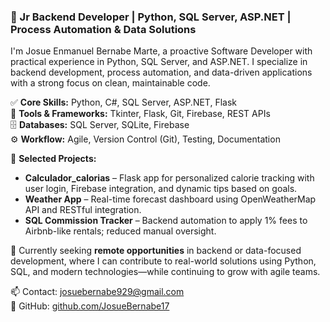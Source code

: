 ### 💼 Jr Backend Developer | Python, SQL Server, ASP.NET | Process Automation & Data Solutions

I'm Josue Enmanuel Bernabe Marte, a proactive Software Developer with practical experience in Python, SQL Server, and ASP.NET. I specialize in backend development, process automation, and data-driven applications with a strong focus on clean, maintainable code.

✅ **Core Skills:** Python, C#, SQL Server, ASP.NET, Flask  
🔧 **Tools & Frameworks:** Tkinter, Flask, Git, Firebase, REST APIs  
🗄 **Databases:** SQL Server, SQLite, Firebase  
⚙ **Workflow:** Agile, Version Control (Git), Testing, Documentation

🚀 **Selected Projects:**
- **Calculador_calorias** – Flask app for personalized calorie tracking with user login, Firebase integration, and dynamic tips based on goals.
- **Weather App** – Real-time forecast dashboard using OpenWeatherMap API and RESTful integration.
- **SQL Commission Tracker** – Backend automation to apply 1% fees to Airbnb-like rentals; reduced manual oversight.

🎯 Currently seeking **remote opportunities** in backend or data-focused development, where I can contribute to real-world solutions using Python, SQL, and modern technologies—while continuing to grow with agile teams.

📫 Contact: josuebernabe929@gmail.com  
🔗 GitHub: [github.com/JosueBernabe17](https://github.com/JosueBernabe17)
